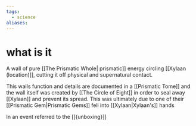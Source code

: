 ```yaml
---
tags:
  - science
aliases:
---
```


 # what is it
A wall of pure [[The Prismatic Whole| prismatic]] energy circling [[Xylaan (location)]], cutting it off physical and supernatural contact.

This walls function and details are documented in a [[Prismatic Tome]] and the wall itself was created by [[The Circle of Eight]] in order to seal away [[Xylaan]] and prevent its spread. This was ultimately due to one of their [[Prismatic Gem|Prismatic Gems]] fell into [[Xylaan|Xylaan's]] hands 

In an event referred to the [[{unboxing}]]



 
 
 
